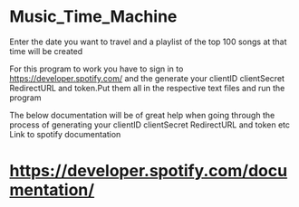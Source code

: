 # Music_Time_Machine
Enter the date you want to travel and a playlist of the top 100 songs at that time will be created  

For this program to work you have to sign in to https://developer.spotify.com/ and the generate your clientID clientSecret RedirectURL and token.Put them all in the respective
text files and run the program  

The below documentation will be of great help when going through the process of generating your clientID clientSecret RedirectURL and token etc 
Link to spotify documentation 
# https://developer.spotify.com/documentation/
